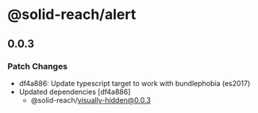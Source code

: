 # @solid-reach/alert

## 0.0.3
### Patch Changes

- df4a886: Update typescript target to work with bundlephobia (es2017)
- Updated dependencies [df4a886]
  - @solid-reach/visually-hidden@0.0.3
